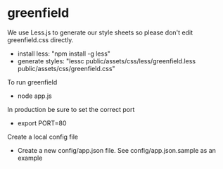 greenfield
==========

We use Less.js to generate our style sheets so please don't edit greenfield.css directly. 
* install less: "npm install -g less"
* generate styles: "lessc public/assets/css/less/greenfield.less public/assets/css/greenfield.css"
  
To run greenfield
* node app.js

In production be sure to set the correct port
* export PORT=80

Create a local config file
* Create a new config/app.json file. See config/app.json.sample as an example
